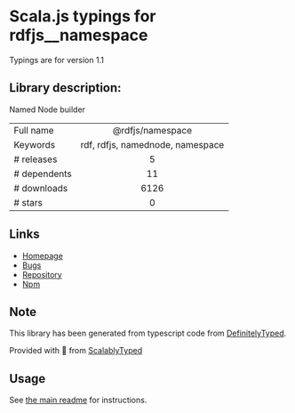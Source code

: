 
# Scala.js typings for rdfjs__namespace

Typings are for version 1.1

## Library description:
Named Node builder

|                    |                 |
| ------------------ | :-------------: |
| Full name          | @rdfjs/namespace |
| Keywords           | rdf, rdfjs, namednode, namespace |
| # releases         | 5 |
| # dependents       | 11 |
| # downloads        | 6126 |
| # stars            | 0 |

## Links
- [Homepage](https://github.com/rdfjs-base/namespace)
- [Bugs](https://github.com/rdfjs-base/namespace/issues)
- [Repository](https://github.com/rdfjs-base/namespace)
- [Npm](https://www.npmjs.com/package/%40rdfjs%2Fnamespace)
    


## Note
This library has been generated from typescript code from [DefinitelyTyped](https://definitelytyped.org).

Provided with :purple_heart: from [ScalablyTyped](https://github.com/oyvindberg/ScalablyTyped)

## Usage
See [the main readme](../../readme.md) for instructions.


